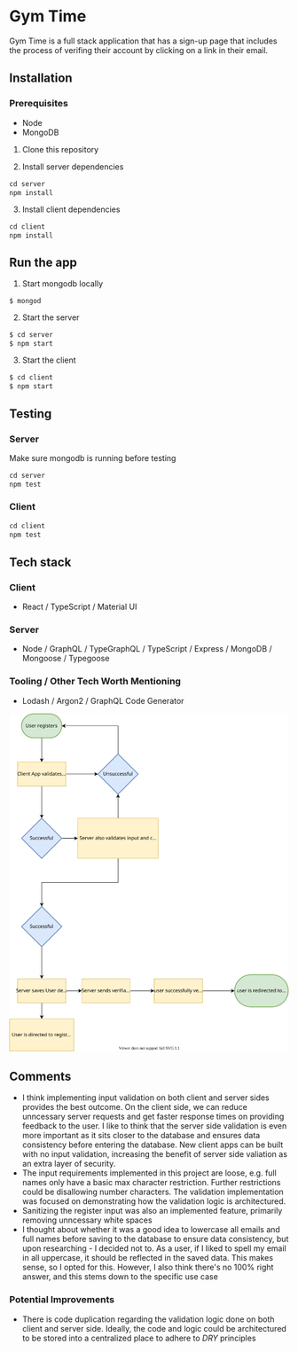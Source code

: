 # Gym Time

Gym Time is a full stack application that has a sign-up page that includes the process of verifing their account by clicking on a link in their email.

## Installation

### Prerequisites

- Node
- MongoDB

1. Clone this repository

2. Install server dependencies

```
cd server
npm install
```

3. Install client dependencies

```
cd client
npm install
```

## Run the app

1. Start mongodb locally

```
$ mongod
```

2. Start the server

```
$ cd server
$ npm start
```

3. Start the client

```
$ cd client
$ npm start
```

## Testing

### Server

Make sure mongodb is running before testing

```
cd server
npm test
```

### Client

```
cd client
npm test
```

## Tech stack

### Client

- React / TypeScript / Material UI

### Server

- Node / GraphQL / TypeGraphQL / TypeScript / Express / MongoDB / Mongoose / Typegoose

### Tooling / Other Tech Worth Mentioning

- Lodash / Argon2 / GraphQL Code Generator

![Register Flow (high level)](./register-flow.svg)

## Comments

- I think implementing input validation on both client and server sides provides the best outcome. On the client side, we can reduce unncessary server requests and get faster response times on providing feedback to the user. I like to think that the server side validation is even more important as it sits closer to the database and ensures data consistency before entering the database. New client apps can be built with no input validation, increasing the benefit of server side valiation as an extra layer of security.
- The input requirements implemented in this project are loose, e.g. full names only have a basic max character restriction. Further restrictions could be disallowing number characters. The validation implementation was focused on demonstrating how the validation logic is architectured.
- Sanitizing the register input was also an implemented feature, primarily removing unncessary white spaces
- I thought about whether it was a good idea to lowercase all emails and full names before saving to the database to ensure data consistency, but upon researching - I decided not to. As a user, if I liked to spell my email in all uppercase, it should be reflected in the saved data. This makes sense, so I opted for this. However, I also think there's no 100% right answer, and this stems down to the specific use case

### Potential Improvements

- There is code duplication regarding the validation logic done on both client and server side. Ideally, the code and logic could be architectured to be stored into a centralized place to adhere to _DRY_ principles
